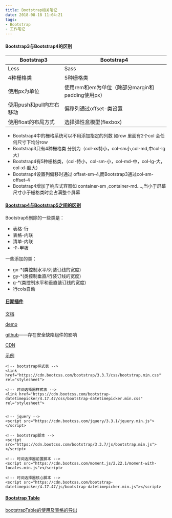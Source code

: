 ```yaml
---
title: Bootstrap相关笔记
date: 2018-08-18 11:04:21
tags:
- Bootstrap
- 工作笔记
---
```






#### Bootstrap3与Bootstrap4的区别

| Bootstrap3               | Bootstrap4                                       |
| ------------------------ | ------------------------------------------------ |
| Less                     | Sass                                             |
| 4种栅格类                | 5种栅格类                                        |
| 使用px为单位             | 使用rem和em为单位（除部分margin和padding使用px） |
| 使用push和pull向左右移动 | 偏移列通过offset-类设置                          |
| 使用float的布局方式      | 选择弹性盒模型(flexbox)                          |

- Bootstrap4中的栅格系统可以不用添加指定的列数 如row 里面有2个col 会任何尺寸下均分row
- Bootstrap3只有4种栅格类 分别为（col-xs特小，col-sm小,col-md,中col-lg大）
- Bootstrap4有5种栅格类，（col-特小，col-sm-小，col-md-中，col-lg-大，col-xl-超大）
- Bootstrap4设置列偏移时通过 offset-sm-4,而Bootstrap3通过col-sm-offset-4
- Bootstrap4增加了响应式容器如 container-sm ,container-md….,当小于屏幕尺寸小于栅格类时会占满整个屏幕



#### [Bootstrap4与Bootstrap5之间的区别](https://www.imangodoc.com/120811.html)

Bootstrap5删除的一些类是：

- 表格-行
- 表格-内联
- 清单-内联
- 卡-甲板

一些添加的类：

- gx-*(类控制水平/列装订线的宽度)
- gy-*(类控制垂直/行装订线的宽度)
- g-*(类控制水平和垂直装订线的宽度)
- 行cols自动



#### [日期插件](https://getdatepicker.com/4/)

[文档](https://bootstrap-datepicker.readthedocs.io/en/stable/)

[demo](https://uxsolutions.github.io/bootstrap-datepicker/?markup=input&format=&weekStart=&startDate=&endDate=&startView=0&minViewMode=0&maxViewMode=4&todayBtn=false&clearBtn=false&language=en&orientation=auto&multidate=&multidateSeparator=&keyboardNavigation=on&forceParse=on#sandbox)

[github](https://github.com/uxsolutions/bootstrap-datepicker)——存在安全缺陷组件的影响

[CDN](https://www.bootcdn.cn/bootstrap-datetimepicker/)

[示例](https://www.eyecon.ro/bootstrap-datepicker/)

```
<!-- bootstrap样式表 -->
<link href="https://cdn.bootcss.com/bootstrap/3.3.7/css/bootstrap.min.css" rel="stylesheet">

<!-- 时间选择器样式表 -->
<link href="https://cdn.bootcss.com/bootstrap-datetimepicker/4.17.47/css/bootstrap-datetimepicker.min.css" rel="stylesheet">


<!-- jquery -->
<script src="https://cdn.bootcss.com/jquery/3.3.1/jquery.min.js"></script>

<!-- bootstrap脚本 -->
<script src="https://cdn.bootcss.com/bootstrap/3.3.7/js/bootstrap.min.js"></script>

<!-- 时间选择器前置脚本 -->
<script src="https://cdn.bootcss.com/moment.js/2.22.1/moment-with-locales.min.js"></script>

<!-- 时间选择器核心脚本 -->
<script src="https://cdn.bootcss.com/bootstrap-datetimepicker/4.17.47/js/bootstrap-datetimepicker.min.js"></script>
```

#### [Bootstrap Table](https://bootstrap-table.com/)

[bootstrapTable的使用及表格的导出](https://blog.csdn.net/Mr_XiMu/article/details/106059687)
